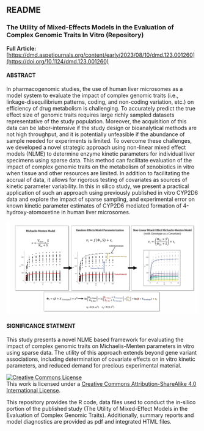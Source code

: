 ## README

### The Utility of Mixed-Effects Models in the Evaluation of Complex Genomic Traits In Vitro  (Repository)
**Full Article:** [https://dmd.aspetjournals.org/content/early/2023/08/10/dmd.123.001260](https://doi.org/10.1124/dmd.123.001260)

#### ABSTRACT
In pharmacogenomic studies, the use of human liver microsomes as a model system to evaluate the impact of complex genomic traits (i.e., linkage-disequilibrium patterns, coding, and non-coding variation, etc.) on efficiency of drug metabolism is challenging. To accurately predict the true effect size of genomic traits requires large richly sampled datasets representative of the study population. Moreover, the acquisition of this data can be labor-intensive if the study design or bioanalytical methods are not high throughput, and it is potentially unfeasible if the abundance of sample needed for experiments is limited. To overcome these challenges, we developed a novel strategic approach using non-linear mixed effect models (NLME) to determine enzyme kinetic parameters for individual liver specimens using sparse data. This method can facilitate evaluation of the impact of complex genomic traits on the metabolism of xenobiotics in vitro when tissue and other resources are limited. In addition to facilitating the accrual of data, it allows for rigorous testing of covariates as sources of kinetic parameter variability. In this in silico study, we present a practical application of such an approach using previously published in vitro CYP2D6 data and explore the impact of sparse sampling, and experimental error on known kinetic parameter estimates of CYP2D6 mediated formation of 4-hydroxy-atomoxetine in human liver microsomes.

![image info](Visual_Abstract.png)

#### SIGNIFICANCE STATMENT
This study presents a novel NLME based framework for evaluating the impact of complex genomic traits on Michaelis-Menten parameters in vitro using sparse data. The utility of this approach extends beyond gene variant associations, including determination of covariate effects on in vitro kinetic parameters, and reduced demand for precious experimental material.



<a rel="license" href="http://creativecommons.org/licenses/by-sa/4.0/"><img alt="Creative Commons License" style="border-width:0" src="https://i.creativecommons.org/l/by-sa/4.0/88x31.png" /></a><br />This work is licensed under a <a rel="license" href="http://creativecommons.org/licenses/by-sa/4.0/">Creative Commons Attribution-ShareAlike 4.0 International License</a>.

This repository provides the R code, data files used to conduct the in-silico portion of the published study (The Utility of Mixed-Effect Models in the Evaluation of Complex Genomic Traits). Additionally, summary reports and model diagnostics are provided as pdf and integrated HTML files.
